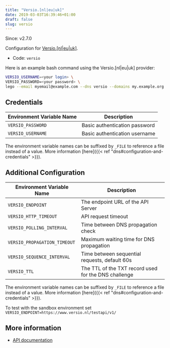 ```yaml
---
title: "Versio.[nl|eu|uk]"
date: 2019-03-03T16:39:46+01:00
draft: false
slug: versio
---
```


<!-- THIS DOCUMENTATION IS AUTO-GENERATED. PLEASE DO NOT EDIT. -->
<!-- providers/dns/versio/versio.toml -->
<!-- THIS DOCUMENTATION IS AUTO-GENERATED. PLEASE DO NOT EDIT. -->

Since: v2.7.0

Configuration for [Versio.[nl|eu|uk]](https://www.versio.nl/domeinnamen).


<!--more-->

- Code: `versio`

Here is an example bash command using the Versio.[nl|eu|uk] provider:

```bash
VERSIO_USERNAME=<your login> \
VERSIO_PASSWORD=<your password> \
lego --email myemail@example.com --dns versio --domains my.example.org run
```




## Credentials

| Environment Variable Name | Description |
|-----------------------|-------------|
| `VERSIO_PASSWORD` | Basic authentication password |
| `VERSIO_USERNAME` | Basic authentication username |

The environment variable names can be suffixed by `_FILE` to reference a file instead of a value.
More information [here]({{< ref "dns#configuration-and-credentials" >}}).


## Additional Configuration

| Environment Variable Name | Description |
|--------------------------------|-------------|
| `VERSIO_ENDPOINT` | The endpoint URL of the API Server |
| `VERSIO_HTTP_TIMEOUT` | API request timeout |
| `VERSIO_POLLING_INTERVAL` | Time between DNS propagation check |
| `VERSIO_PROPAGATION_TIMEOUT` | Maximum waiting time for DNS propagation |
| `VERSIO_SEQUENCE_INTERVAL` | Time between sequential requests, default 60s |
| `VERSIO_TTL` | The TTL of the TXT record used for the DNS challenge |

The environment variable names can be suffixed by `_FILE` to reference a file instead of a value.
More information [here]({{< ref "dns#configuration-and-credentials" >}}).

To test with the sandbox environment set ```VERSIO_ENDPOINT=https://www.versio.nl/testapi/v1/```



## More information

- [API documentation](https://www.versio.nl/RESTapidoc/)

<!-- THIS DOCUMENTATION IS AUTO-GENERATED. PLEASE DO NOT EDIT. -->
<!-- providers/dns/versio/versio.toml -->
<!-- THIS DOCUMENTATION IS AUTO-GENERATED. PLEASE DO NOT EDIT. -->
